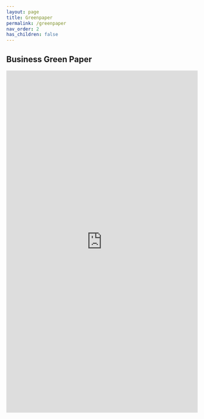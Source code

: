 ```yaml
---
layout: page
title: Greenpaper
permalink: /greenpaper
nav_order: 2
has_children: false
---
```


Business Green Paper
-------------------
<embed src="https://drive.google.com/viewerng/
viewer?embedded=true&url=https://opencircular.github.io/docs/assets/PlastiCoinGreenPaper.pdf" width="100%" height="900">
